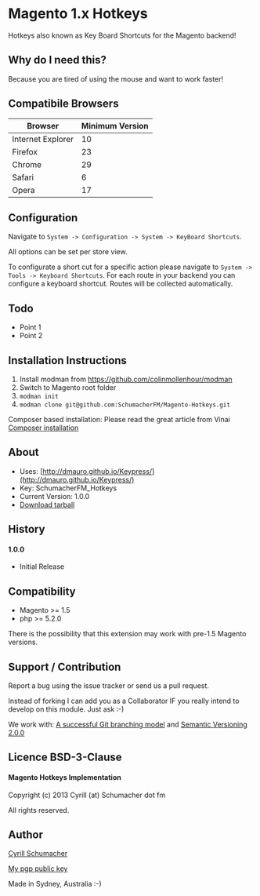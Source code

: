 Magento 1.x Hotkeys
===============

Hotkeys also known as Key Board Shortcuts for the Magento backend!



Why do I need this?
-------------------

Because you are tired of using the mouse and want to work faster!

Compatibile Browsers
-------------


| Browser | Minimum Version |
| --------|-----------------|
| Internet Explorer | 10 |
| Firefox | 23 |
| Chrome | 29 |
| Safari | 6 |
| Opera | 17 |


Configuration
-------------

Navigate to `System -> Configuration -> System -> KeyBoard Shortcuts`.

All options can be set per store view.

To configurate a short cut for a specific action please navigate to `System -> Tools -> Keyboard Shortcuts`. For each route in your backend you can configure a keyboard shortcut. Routes will be collected automatically.

Todo
----

- Point 1
- Point 2

Installation Instructions
-------------------------

1. Install modman from https://github.com/colinmollenhour/modman
2. Switch to Magento root folder
3. `modman init`
4. `modman clone git@github.com:SchumacherFM/Magento-Hotkeys.git`

Composer based installation:  Please read the great article from
Vinai [Composer installation](http://magebase.com/magento-tutorials/composer-with-magento/)

About
-----

- Uses: [http://dmauro.github.io/Keypress/](http://dmauro.github.io/Keypress/)
- Key: SchumacherFM_Hotkeys
- Current Version: 1.0.0
- [Download tarball](https://github.com/SchumacherFM/Magento-Hotkeys/tags)

History
-------

#### 1.0.0

- Initial Release


Compatibility
-------------

- Magento >= 1.5
- php >= 5.2.0

There is the possibility that this extension may work with pre-1.5 Magento versions.

Support / Contribution
----------------------

Report a bug using the issue tracker or send us a pull request.

Instead of forking I can add you as a Collaborator IF you really intend to develop on this module. Just ask :-)

We work with: [A successful Git branching model](http://nvie.com/posts/a-successful-git-branching-model/) and [Semantic Versioning 2.0.0](http://semver.org/)

Licence BSD-3-Clause
--------------------

#### Magento Hotkeys Implementation

Copyright (c) 2013 Cyrill (at) Schumacher dot fm

All rights reserved.


Author
------

[Cyrill Schumacher](http://cyrillschumacher.com)

[My pgp public key](http://www.schumacher.fm/cyrill.asc)

Made in Sydney, Australia :-)
